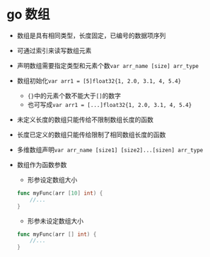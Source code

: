 # go 数组

- 数组是具有相同类型，长度固定，已编号的数据项序列
- 可通过索引来读写数组元素
- 声明数组需要指定类型和元素个数`var arr_name [size] arr_type`
- 数组初始化`var arr1 = [5]float32{1, 2.0, 3.1, 4, 5.4}`
  - `{}`中的元素个数不能大于`[]`的数字
  - 也可写成`var arr1 = [...]float32{1, 2.0, 3.1, 4, 5.4}`
- 未定义长度的数组只能传给不限制数组长度的函数
- 长度已定义的数组只能传给限制了相同数组长度的函数
- 多维数组声明`var arr_name [size1] [size2]...[sizen] arr_type`
- 数组作为函数参数
  - 形参设定数组大小

  ```go
  func myFunc(arr [10] int) {
      //...
  }
  ```

  - 形参未设定数组大小

  ```go
  func myFunc(arr [] int) {
      //...
  }
  ```
